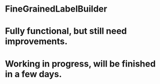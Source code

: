 # FineGrainedLabelBuilder
# Fully functional, but still need improvements.
# Working in progress, will be finished in a few days.
